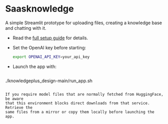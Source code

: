 # Saasknowledge

A simple Streamlit prototype for uploading files, creating a knowledge base and chatting with it.

* Read the [full setup guide](knowledgeplus_design-main/README.md) for details.
* Set the OpenAI key before starting:

  ```bash
  export OPENAI_API_KEY=your_api_key
  ```

* Launch the app with:

  ```bash
./knowledgeplus_design-main/run_app.sh
```

If you require model files that are normally fetched from HuggingFace, be aware
that this environment blocks direct downloads from that service. Retrieve the
same files from a mirror or copy them locally before launching the app.

